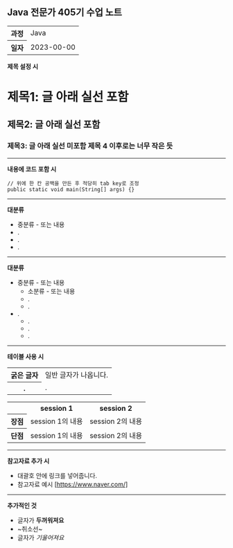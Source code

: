 ## Java 전문가 405기 수업 노트
<table>
  <tr>
    <th>과정</th>
    <td>Java</td>
  </tr>
  <tr>
    <th>일자</th>
    <td>2023-00-00</td>
  </tr>
</table>

**제목 설정 시**
# 제목1: 글 아래 실선 포함
## 제목2: 글 아래 실선 포함
### 제목3: 글 아래 실선 미포함 제목 4 이후로는 너무 작은 듯

<hr>

**내용에 코드 포함 시**

    // 위에 한 칸 공백을 만든 후 적당히 tab key로 조정
    public static void main(String[] args) {}    

<hr>

**대분류**
* 중분류 - 또는 내용
* .
* .
* .

<hr>

**대분류**
* 중분류 - 또는 내용
    * 소분류 - 또는 내용
    * .
    * .
* .
    * .
    * .
    * .

<hr>

**테이블 사용 시**
<table>
  <tr>
    <th>굵은 글자</th>
    <td>일반 글자가 나옵니다.</td>
  </tr>
  <tr>
    <th>.</th>
    <td>.</td>
  </tr>
</table>

<table>
  <tr>
    <th> </th>
    <th>session 1</th>
    <th>session 2</th>
  </tr>
  <tr>
    <th>장점</th>
    <td>session 1의 내용</td>
    <td>session 2의 내용</td>
  </tr>
  <tr>
    <th>단점</th>
    <td>session 1의 내용</td>
    <td>session 2의 내용</td>
  </tr>
</table>

<hr>

**참고자료 추가 시**
* 대괄호 안에 링크를 넣어줍니다.
* 참고자료 예시 [https://www.naver.com/]

<hr>

**추가적인 것**
* 글자가 **두꺼워져요**
* ~취소선~ 
* 글자가 _기울어져요_
